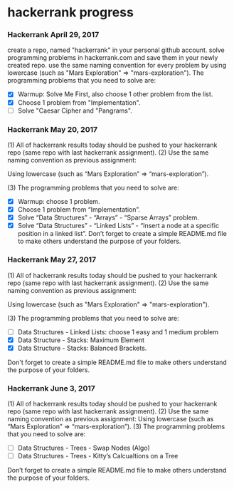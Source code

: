 # hackerrank progress

### Hackerrank April 29, 2017
create a repo, named "hackerrank" in your personal github account. solve programming problems in hackerrank.com and save them in your newly created repo. use the same naming convention for every problem by using lowercase (such as "Mars Exploration" => "mars-exploration"). The programming problems that you need to solve are:
- [x] Warmup: Solve Me First, also choose 1 other problem from the list.
- [x] Choose 1 problem from "Implementation".
- [ ] Solve "Caesar Cipher and "Pangrams".

### Hackerrank May 20, 2017
(1) All of hackerrank results today should be pushed to your hackerrank repo (same repo with last hackerrank assignment).
(2) Use the same naming convention as previous assignment:

Using lowercase (such as “Mars Exploration” => “mars-exploration”).

(3) The programming problems that you need to solve are:
- [x] Warmup: choose 1 problem.
- [x] Choose 1 problem from “Implementation”.
- [x] Solve “Data Structures” - “Arrays” - “Sparse Arrays” problem.
- [x] Solve “Data Structures” - “Linked Lists” - “Insert a node at a specific position in a linked list”.
Don’t forget to create a simple README.md file to make others understand the purpose of your folders.

### Hackerrank May 27, 2017
(1) All of hackerrank results today should be pushed to your hackerrank repo (same repo with last hackerrank assignment).
(2) Use the same naming convention as previous assignment:

Using lowercase (such as "Mars Exploration" => "mars-exploration").

(3) The programming problems that you need to solve are:
- [ ] Data Structures - Linked Lists: choose 1 easy and 1 medium problem
- [x] Data Structure - Stacks: Maximum Element
- [x] Data Structure - Stacks: Balanced Brackets.

Don't forget to create a simple README.md file to make others understand the purpose of your folders.

### Hackerrank June 3, 2017
(1) All of hackerrank results today should be pushed to your hackerrank repo (same repo with last hackerrank assignment).
(2) Use the same naming convention as previous assignment:
Using lowercase (such as “Mars Exploration” => “mars-exploration”).
(3) The programming problems that you need to solve are:
- [ ] Data Structures - Trees - Swap Nodes (Algo)
- [ ] Data Structures - Trees - Kitty’s Calcualtions on a Tree

Don’t forget to create a simple README.md file to make others understand the purpose of your folders.
